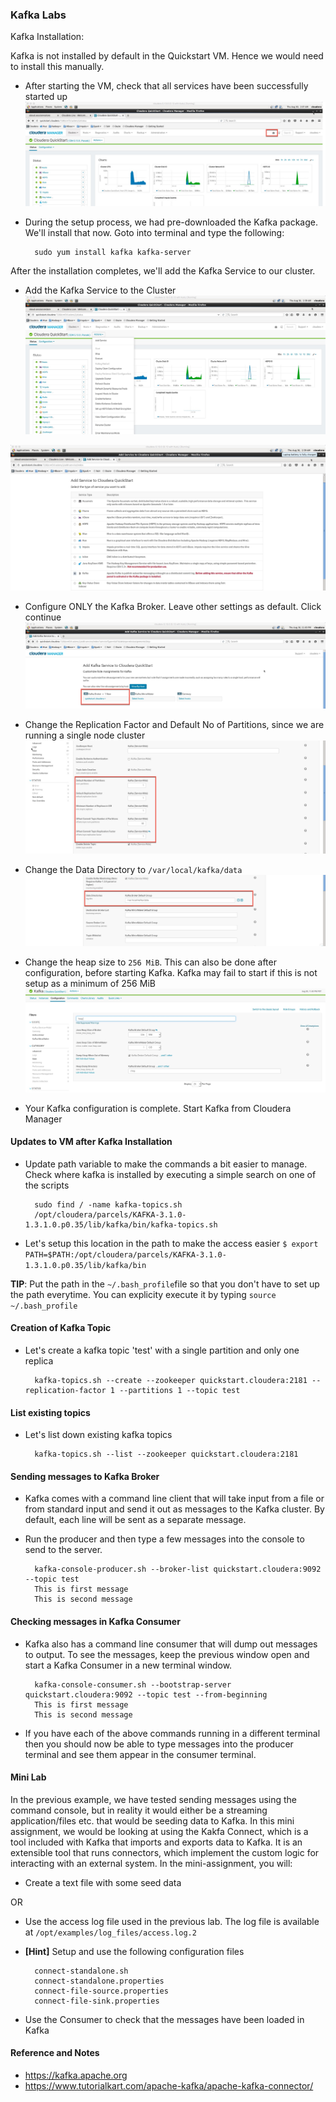 ### Kafka Labs

Kafka Installation:

Kafka is not installed by default in the Quickstart VM. Hence we would need to install this manually. 

* After starting the VM, check that all services have been successfully started up
![Cloudera Manager Service View](../images/kafka/kafka1.jpg)

* During the setup process, we had pre-downloaded the Kafka package. We'll install that now. Goto into terminal and type the following: 

		sudo yum install kafka kafka-server
		
After the installation completes, we'll add the Kafka Service to our cluster.
	
* Add the Kafka Service to the Cluster
![Cloudera Manager Service View](../images/kafka/kafka3.jpg)

![Cloudera Manager Service View](../images/kafka/kafka4.jpg)

* Configure ONLY the Kafka Broker. Leave other settings as default. Click continue
![Cloudera Manager Service View](../images/kafka/kafka5.jpg)

* Change the Replication Factor and Default No of Partitions, since we are running a single node cluster
![Cloudera Manager Service View](../images/kafka/kafka6.jpg)

* Change the Data Directory to <code>/var/local/kafka/data</code>
![Cloudera Manager Service View](../images/kafka/kafka7.jpg)

* Change the heap size to <code>256 MiB</code>. This can also be done after configuration, before starting Kafka. Kafka may fail to start if this is not setup as a minimum of 256 MiB
![Cloudera Manager Service View](../images/kafka/kafka8.jpg)

* Your Kafka configuration is complete. Start Kafka from Cloudera Manager

#### Updates to VM after Kafka Installation

* Update path variable to make the commands a bit easier to manage. Check where kafka is installed by executing a simple search on one of the scripts 

		sudo find / -name kafka-topics.sh  
		/opt/cloudera/parcels/KAFKA-3.1.0-1.3.1.0.p0.35/lib/kafka/bin/kafka-topics.sh

* Let's setup this location in the path to make the access easier
		`$ export PATH=$PATH:/opt/cloudera/parcels/KAFKA-3.1.0-1.3.1.0.p0.35/lib/kafka/bin`

**TIP**: Put the path in the `~/.bash_profile`file so that you don't have to set up the path everytime. You can explicity execute it by typing `source ~/.bash_profile`

#### Creation of Kafka Topic

* Let's create a kafka topic 'test' with a single partition and only one replica

		kafka-topics.sh --create --zookeeper quickstart.cloudera:2181 --replication-factor 1 --partitions 1 --topic test

#### List existing topics

* Let's list down existing kafka topics

		kafka-topics.sh --list --zookeeper quickstart.cloudera:2181

#### Sending messages to Kafka Broker

* Kafka comes with a command line client that will take input from a file or from standard input and send it out as messages to the Kafka cluster. By default, each line will be sent as a separate message.

* Run the producer and then type a few messages into the console to send to the server.

		kafka-console-producer.sh --broker-list quickstart.cloudera:9092 --topic test
		This is first message  
		This is second message

#### Checking messages in Kafka Consumer

* Kafka also has a command line consumer that will dump out messages to output. To see the messages, keep the previous window open and start a Kafka Consumer in a new terminal window. 

		kafka-console-consumer.sh --bootstrap-server quickstart.cloudera:9092 --topic test --from-beginning
		This is first message 
		This is second message

* If you have each of the above commands running in a different terminal then you should now be able to type messages into the producer terminal and see them appear in the consumer terminal.

#### Mini Lab
In the previous example, we have tested sending messages using the command console, but in reality it would either be a streaming application/files etc. that would be seeding data to Kafka. In this mini assignment, we would be looking at using the Kakfa Connect, which is a tool included with Kafka that imports and exports data to Kafka. It is an extensible tool that runs connectors, which implement the custom logic for interacting with an external system. 
In the mini-assignment, you will:

* Create a text file with some seed data

OR 

* Use the access log file used in the previous lab. The log file is available at `/opt/examples/log_files/access.log.2`
 
* **[Hint]** Setup and use the following configuration files  

		connect-standalone.sh
		connect-standalone.properties
		connect-file-source.properties
		connect-file-sink.properties
			
* Use the Consumer to check that the messages have been loaded in Kafka

#### Reference and Notes
* https://kafka.apache.org
* https://www.tutorialkart.com/apache-kafka/apache-kafka-connector/












